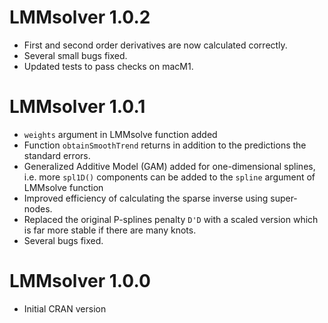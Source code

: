 # LMMsolver 1.0.2

-   First and second order derivatives are now calculated correctly.
-   Several small bugs fixed.
-   Updated tests to pass checks on macM1.

# LMMsolver 1.0.1

-   `weights` argument in LMMsolve function added
-   Function `obtainSmoothTrend` returns in addition to the predictions the standard errors.
-   Generalized Additive Model (GAM) added for one-dimensional splines, i.e. more `spl1D()` components can be added to the `spline` argument of LMMsolve function
-   Improved efficiency of calculating the sparse inverse using super-nodes.
-   Replaced the original P-splines penalty `D'D` with a scaled version which is far more stable if there are many knots.    
-   Several bugs fixed.

# LMMsolver 1.0.0

-   Initial CRAN version
